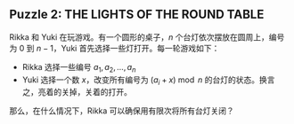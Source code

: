  ## Puzzle 2: THE LIGHTS OF THE ROUND TABLE

Rikka 和 Yuki 在玩游戏。有一个圆形的桌子，$n$ 个台灯依次摆放在圆周上，编号为 $0$ 到 $n-1$，Yuki 首先选择一些灯打开。每一轮游戏如下：

- Rikka 选择一些编号 $a_1, a_2, \dots, a_n$
- Yuki 选择一个数 $x$，改变所有编号为 $(a_i + x)\bmod n$ 的台灯的状态。换言之，亮着的关掉，关着的打开。

那么，在什么情况下，Rikka 可以确保用有限次将所有台灯关闭？